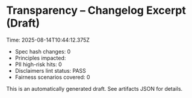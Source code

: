 # Transparency – Changelog Excerpt (Draft)

Time: 2025-08-14T10:44:12.375Z

- Spec hash changes: 0
- Principles impacted: 
- PII high-risk hits: 0
- Disclaimers lint status: PASS
- Fairness scenarios covered: 0

This is an automatically generated draft. See artifacts JSON for details.